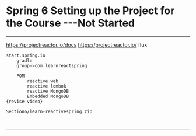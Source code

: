 # Spring 6 Setting up the Project for the Course  ---Not Started 
---------
https://projectreactor.io/docs
https://projectreactor.io/ flux
```
start.spring.io
    gradle
    group->com.learnreactspring
    
    POM
        reactive web
        reactive lombok
        reactive MongoDB
        Embedded MongoDB
{revise video}
    
Section6/learn-reactivespring.zip

    
```
---------